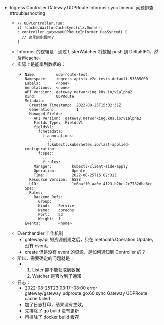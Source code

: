 - Ingress Controller Gateway.UDPRoute Informer sync timeout 问题排查 #troubleshooting
	- ```golang
	  // UDPController.run:
	  if !cache.WaitforCacheSync(ctx.Done(), c.controller.gatewayUDPRouteInformer.HasSynced) {
	  	// 这里同步超时了
	  }
	  ```
	- Informer 的逻辑是：通过 ListerWatcher 将数据 push 到 DeltaFIFO，然后再cache。
	- 实际上是能拿到数据的：
		- ```
		  Name:         udp-route-test
		  Namespace:    ingress-apisix-e2e-tests-default-53685000
		  Labels:       <none>
		  Annotations:  <none>
		  API Version:  gateway.networking.k8s.io/v1alpha2
		  Kind:         UDPRoute
		  Metadata:
		    Creation Timestamp:  2022-08-25T15:02:31Z
		    Generation:          1
		    Managed Fields:
		      API Version:  gateway.networking.k8s.io/v1alpha2
		      Fields Type:  FieldsV1
		      fieldsV1:
		        f:metadata:
		          f:annotations:
		            .:
		            f:kubectl.kubernetes.io/last-applied-configuration:
		        f:spec:
		          .:
		          f:rules:
		      Manager:         kubectl-client-side-apply
		      Operation:       Update
		      Time:            2022-08-25T15:02:31Z
		    Resource Version:  6588
		    UID:               1e6baff0-aa0e-4f23-b2bc-2c7782dba6cc
		  Spec:
		    Rules:
		      Backend Refs:
		        Group:
		        Kind:    Service
		        Name:    coredns
		        Port:    53
		        Weight:  1
		  Events:        <none>
		  ```
	- Eventhandler 工作机制
		- gatewayapi 的资源创建之后，只在 metadata.Operation:Update。没有 event。
		- create 但是没有 event 的资源，是如何通知到 Controller 的？
	- 所以，需要确定的问题就是：
		- 1. Lister 能不能获取到数据
		  2. Watcher 是否收到了通知
	- 日志：
		- 2022-08-25T23:03:17+08:00	error	gateway/gateway_udproute.go:60	sync Gateway UDPRoute cache failed
		- 加了日志打印，结果没有生效。
		- 先排除了 go build 没有更新
		- 再排除了 docker build 缓存